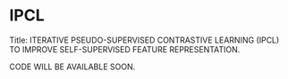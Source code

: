 # IPCL
Title: ITERATIVE PSEUDO-SUPERVISED CONTRASTIVE LEARNING (IPCL) TO IMPROVE SELF-SUPERVISED FEATURE REPRESENTATION.

CODE WILL BE AVAILABLE SOON.
